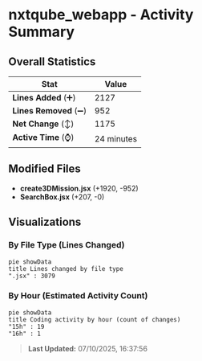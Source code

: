 # nxtqube_webapp - Activity Summary 

## Overall Statistics

| Stat                   | Value                                                             |
| ---------------------- | ----------------------------------------------------------------- |
| **Lines Added** (➕)   | 2127                                          |
| **Lines Removed** (➖) | 952                                        |
| **Net Change** (↕)    | 1175                |
| **Active Time** (⌚)   | 24 minutes |


## Modified Files
- **create3DMission.jsx** (+1920, -952)
- **SearchBox.jsx** (+207, -0)

## Visualizations

### By File Type (Lines Changed)

```mermaid
pie showData
title Lines changed by file type
".jsx" : 3079
```

### By Hour (Estimated Activity Count)

```mermaid
pie showData
title Coding activity by hour (count of changes)
"15h" : 19
"16h" : 1
```


> **Last Updated:** 07/10/2025, 16:37:56